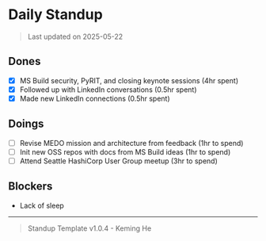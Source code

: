 # Daily Standup

> Last updated on 2025-05-22

## Dones

- [x] MS Build security, PyRIT, and closing keynote sessions (4hr spent)
- [x] Followed up with LinkedIn conversations (0.5hr spent)
- [x] Made new LinkedIn connections (0.5hr spent)

## Doings

- [ ] Revise MEDO mission and architecture from feedback (1hr to spend)
- [ ] Init new OSS repos with docs from MS Build ideas (1hr to spend)
- [ ] Attend Seattle HashiCorp User Group meetup (3hr to spend)

## Blockers

- Lack of sleep

---

> Standup Template v1.0.4 - Keming He
